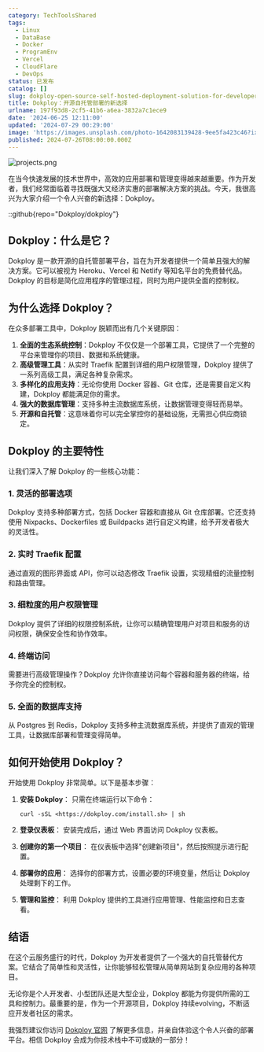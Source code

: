 ```yaml
---
category: TechToolsShared
tags:
  - Linux
  - DataBase
  - Docker
  - ProgramEnv
  - Vercel
  - CloudFlare
  - DevOps
status: 已发布
catalog: []
slug: dokploy-open-source-self-hosted-deployment-solution-for-developers
title: Dokploy：开源自托管部署的新选择
urlname: 197f93d8-2cf5-41b6-a6ea-3832a7c1ece9
date: '2024-06-25 12:11:00'
updated: '2024-07-29 00:29:00'
image: 'https://images.unsplash.com/photo-1642083139428-9ee5fa423c46?ixlib=rb-4.0.3&q=85&fm=jpg&crop=entropy&cs=srgb'
published: 2024-07-26T08:00:00.000Z
---
```


![projects.png](https://prod-files-secure.s3.us-west-2.amazonaws.com/5d24fe63-e567-4804-86f9-9fdc62e13082/adfdc1fe-2109-46ac-9ad4-f50e8631f20c/projects.png?X-Amz-Algorithm=AWS4-HMAC-SHA256&X-Amz-Content-Sha256=UNSIGNED-PAYLOAD&X-Amz-Credential=ASIAZI2LB466YDMMVPJ5%2F20250405%2Fus-west-2%2Fs3%2Faws4_request&X-Amz-Date=20250405T053754Z&X-Amz-Expires=3600&X-Amz-Security-Token=IQoJb3JpZ2luX2VjEK3%2F%2F%2F%2F%2F%2F%2F%2F%2F%2FwEaCXVzLXdlc3QtMiJIMEYCIQCyompGs3VGdAu%2BzmuvegMtOOCvgwpVDHFCJHDbb6VIJgIhAK0N5hcXkvlbu2sQU4skDoD%2FclxvYtY%2FAwhhNnDcggq%2BKv8DCCYQABoMNjM3NDIzMTgzODA1IgwU18bTnSD8GdnKPsMq3AMF8uL0PNS4xVegepb8P3XKnWXsPM5hPtmQg2NHlAZ%2BNTi1oJZHiFjqX45cdBMZnjGc91vgef7Ute2T9Cs%2FbsAXcwE6Ju%2F3LfrKYgEaYBd0MZrDp40PmLzhQAJa1EJ%2FbdLm9x2cZFKCWnmst%2BiOrXRWj4WKm9rFIEDVJlyv2Ym%2Fg6SGdfcw51MK%2FO63kDVUn9ZFiIM%2BHzHOl2hSGlf%2BVr9uuZXRSehfKs%2BSB48F88pwwndLC%2FMVt21XU0QEIQIHaK4JZbp87HfNcvnMS4Lmspl1DoOJxz%2FhhTyO3xAlEnXewEng3WIe0Vyar%2FHzDeGEap3J9gdonRGv9VR9MUPAYEoLUIUh6hr5YDQVPmo%2FRrqqMKtS%2BICes%2BIOegW6pUsUVHE5lXlnomW9BB0YJNaPoEu2AjF%2BYkNBmrFIuIXs6I2R75I1SQEQRzHSydVKNhH%2BFnj2ezCptZaUoKBgyjd9pMkTt%2F%2BcY5EaF9HJfXgoO5cxFG0N%2B5zxZ8BGJXXaIRnQTugFbTn7A0DGDgSRYuTKz4kbo4Sbf5irJzJkF819aWSoHCxIsOUp%2FG2vvNAKvWcktQkmP11g0WwsPt9d5em5DeZ0RZ1GoVTHAbOHOfo8KHDayGWHEOrUc1CDeSWn%2FzCf7sK%2FBjqkAb271WDPPgEjBVQMLIKuBzFvJKUmlw6QO0H5hBNdTXomjmx%2FhHdLTi17Wk0O8KY1P%2B%2Fg3DG5svNa%2BDvR%2FVioUR8ErrP7V9vQ04MJZyWJuK6M0OS%2FNWGFBrqUmaRWIA6M%2BXT3770ids0n2vMGx5AOvaJE8tNDw5Ts%2BwYu%2FaXpzxz0sCrbzNSJVqR7RTN3Zz3SxsroUhKQZoGJWJ55lNm8FL8wmSAI&X-Amz-Signature=3252e7ad70c1717e2bed7f32a8d0d22a72ecf2015c3411daee578530d3c421f3&X-Amz-SignedHeaders=host&x-id=GetObject)


在当今快速发展的技术世界中，高效的应用部署和管理变得越来越重要。作为开发者，我们经常面临着寻找既强大又经济实惠的部署解决方案的挑战。今天，我很高兴为大家介绍一个令人兴奋的新选择：Dokploy。


::github{repo="Dokploy/dokploy"}


## Dokploy：什么是它？


Dokploy 是一款开源的自托管部署平台，旨在为开发者提供一个简单且强大的解决方案。它可以被视为 Heroku、Vercel 和 Netlify 等知名平台的免费替代品。Dokploy 的目标是简化应用程序的管理过程，同时为用户提供全面的控制权。


## 为什么选择 Dokploy？


在众多部署工具中，Dokploy 脱颖而出有几个关键原因：

1. **全面的生态系统控制**：Dokploy 不仅仅是一个部署工具，它提供了一个完整的平台来管理你的项目、数据和系统健康。
2. **高级管理工具**：从实时 Traefik 配置到详细的用户权限管理，Dokploy 提供了一系列高级工具，满足各种复杂需求。
3. **多样化的应用支持**：无论你使用 Docker 容器、Git 仓库，还是需要自定义构建，Dokploy 都能满足你的需求。
4. **强大的数据库管理**：支持多种主流数据库系统，让数据管理变得轻而易举。
5. **开源和自托管**：这意味着你可以完全掌控你的基础设施，无需担心供应商锁定。

## Dokploy 的主要特性


让我们深入了解 Dokploy 的一些核心功能：


### 1. 灵活的部署选项


Dokploy 支持多种部署方式，包括 Docker 容器和直接从 Git 仓库部署。它还支持使用 Nixpacks、Dockerfiles 或 Buildpacks 进行自定义构建，给予开发者极大的灵活性。


### 2. 实时 Traefik 配置


通过直观的图形界面或 API，你可以动态修改 Traefik 设置，实现精细的流量控制和路由管理。


### 3. 细粒度的用户权限管理


Dokploy 提供了详细的权限控制系统，让你可以精确管理用户对项目和服务的访问权限，确保安全性和协作效率。


### 4. 终端访问


需要进行高级管理操作？Dokploy 允许你直接访问每个容器和服务器的终端，给予你完全的控制权。


### 5. 全面的数据库支持


从 Postgres 到 Redis，Dokploy 支持多种主流数据库系统，并提供了直观的管理工具，让数据库部署和管理变得简单。


## 如何开始使用 Dokploy？


开始使用 Dokploy 非常简单。以下是基本步骤：

1. **安装 Dokploy**：
只需在终端运行以下命令：

    ```plain text
    curl -sSL <https://dokploy.com/install.sh> | sh
    ```

2. **登录仪表板**：
安装完成后，通过 Web 界面访问 Dokploy 仪表板。
3. **创建你的第一个项目**：
在仪表板中选择"创建新项目"，然后按照提示进行配置。
4. **部署你的应用**：
选择你的部署方式，设置必要的环境变量，然后让 Dokploy 处理剩下的工作。
5. **管理和监控**：
利用 Dokploy 提供的工具进行应用管理、性能监控和日志查看。

## 结语


在这个云服务盛行的时代，Dokploy 为开发者提供了一个强大的自托管替代方案。它结合了简单性和灵活性，让你能够轻松管理从简单网站到复杂应用的各种项目。


无论你是个人开发者、小型团队还是大型企业，Dokploy 都能为你提供所需的工具和控制力。最重要的是，作为一个开源项目，Dokploy 持续evolving，不断适应开发者社区的需求。


我强烈建议你访问 [Dokploy 官网](https://dokploy.com/) 了解更多信息，并亲自体验这个令人兴奋的部署平台。相信 Dokploy 会成为你技术栈中不可或缺的一部分！

